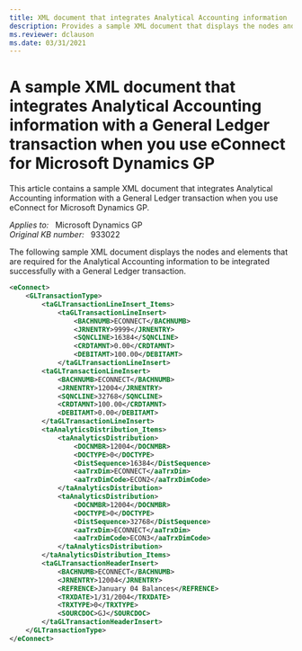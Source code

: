 ```yaml
---
title: XML document that integrates Analytical Accounting information
description: Provides a sample XML document that displays the nodes and elements that are required for the Analytical Accounting information to be integrated successfully with a General Ledger transaction in Microsoft Dynamics GP.
ms.reviewer: dclauson
ms.date: 03/31/2021
---
```

# A sample XML document that integrates Analytical Accounting information with a General Ledger transaction when you use eConnect for Microsoft Dynamics GP

This article contains a sample XML document that integrates Analytical Accounting information with a General Ledger transaction when you use eConnect for Microsoft Dynamics GP.

_Applies to:_ &nbsp; Microsoft Dynamics GP  
_Original KB number:_ &nbsp; 933022

The following sample XML document displays the nodes and elements that are required for the Analytical Accounting information to be integrated successfully with a General Ledger transaction.

```xml
<eConnect>
    <GLTransactionType>
        <taGLTransactionLineInsert_Items>
            <taGLTransactionLineInsert>
                <BACHNUMB>ECONNECT</BACHNUMB>
                <JRNENTRY>9999</JRNENTRY>
                <SQNCLINE>16384</SQNCLINE>
                <CRDTAMNT>0.00</CRDTAMNT>
                <DEBITAMT>100.00</DEBITAMT>
            </taGLTransactionLineInsert>
        <taGLTransactionLineInsert>
            <BACHNUMB>ECONNECT</BACHNUMB>
            <JRNENTRY>12004</JRNENTRY>
            <SQNCLINE>32768</SQNCLINE>
            <CRDTAMNT>100.00</CRDTAMNT>
            <DEBITAMT>0.00</DEBITAMT>
        </taGLTransactionLineInsert>
        <taAnalyticsDistribution_Items>
            <taAnalyticsDistribution>
                <DOCNMBR>12004</DOCNMBR>
                <DOCTYPE>0</DOCTYPE>
                <DistSequence>16384</DistSequence>
                <aaTrxDim>ECONNECT</aaTrxDim>
                <aaTrxDimCode>ECON2</aaTrxDimCode>
            </taAnalyticsDistribution>
            <taAnalyticsDistribution>
                <DOCNMBR>12004</DOCNMBR>
                <DOCTYPE>0</DOCTYPE>
                <DistSequence>32768</DistSequence>
                <aaTrxDim>ECONNECT</aaTrxDim>
                <aaTrxDimCode>ECON3</aaTrxDimCode>
            </taAnalyticsDistribution>
        </taAnalyticsDistribution_Items>
        <taGLTransactionHeaderInsert>
            <BACHNUMB>ECONNECT</BACHNUMB>
            <JRNENTRY>12004</JRNENTRY>
            <REFRENCE>January 04 Balances</REFRENCE>
            <TRXDATE>1/31/2004</TRXDATE>
            <TRXTYPE>0</TRXTYPE>
            <SOURCDOC>GJ</SOURCDOC>
        </taGLTransactionHeaderInsert>
    </GLTransactionType>
</eConnect>
```
